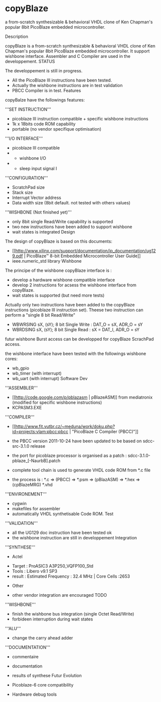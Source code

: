 # copyBlaze
a from-scratch synthesizable &amp; behavioral VHDL clone of Ken Chapman's popular 8bit PicoBlaze embedded microcontroller.


Description

copyBlaze is a from-scratch synthesizable & behavioral VHDL clone of Ken Chapman's popular 8bit PicoBlaze embedded microcontroller.
It support wishbone interface.
Assembler and C Compiler are used in the developpement.
STATUS

The developpement is still in progress.
* All the PicoBlaze III instructions have been tested.
* Actually the wishbone instructions are in test validation
* PBCC Compiler is in test.
Features

copyBalze have the followings features:

'''SET INSTRUCTION'''
* picoblaze III instruction compatible + specific wishbone instructions
* 1k x 18bits code ROM capability
* portable (no vendor specifique optimisation)

'''I/O INTERFACE'''
* picoblaze III compatible
* + wishbone I/O
* + sleep input signal I

'''CONFIGURATION'''
* ScratchPad size
* Stack size
* Interrupt Vector address
* Data width size (8bit default. not tested with others values)

'''WISHBONE (Not finished yet)'''
* only 8bit single Read/Write capability is supported
* two new instructions have been added to support wishbone
* wait states is integrated
Design

The design of copyBlaze is based on this documents:
* [[http://www.xilinx.com/support/documentation/ip_documentation/ug129.pdf | PicoBlaze™ 8-bit Embedded Microcontroller User Guide]]
* ieee.numeric_std library
Wishbone

The principe of the wishbone copyBlaze interface is :
* develop a hardware wishbone compatible interface
* develop 2 instructions for acsess the wishbone interface from copyBlaze.
* wait states is supported (but need more tests)

Actually only two instructions have been added to the copyBlaze instructions (picoblaze III instruction set).
Theese two instruction can perform a "single 8 bit Read/Write"

* WBWRSING sX, (sY); 8 bit Single Write : DAT_O = sX, ADR_O = sY
* WBRDSING sX, (sY); 8 bit Single Read : sX = DAT_I, ADR_O = sY

futur wishbone Burst access can be developped for copyBlaze ScrachPad access.

the wishbone interface have been tested with the followings wishbone cores:
* wb_gpio
* wb_timer (with interrupt)
* wb_uart (with interrupt)
Software Dev

'''ASSEMBLER'''
* [[http://code.google.com/p/pblazasm | pBlazeASM]] from mediatronix (modified for specific wishbone instructions)
* KCPASM3.EXE

'''COMPILER'''
* [[http://www.fit.vutbr.cz/~meduna/work/doku.php?id=projects:vlam:pbcc:pbcc | "PicoBlaze C Compiler (PBCC)"]]
* the PBCC version 2011-10-24 have been updated to be based on sdcc-src-3.1.0 release
* the port for picoblaze processor is organised as a patch : sdcc-3.1.0-pblaze_[-NaurbB].patch

* complete tool chain is used to generate VHDL code ROM from *.c file
* the process is : *.c => (PBCC) => *.psm => (pBlazASM) => *.hex => (cpBlazeMRG) *.vhd

'''ENVIRONEMENT'''
* cygwin
* makefiles for assembler
* automatically VHDL synthetisable Code ROM.
Test

'''VALIDATION'''
* all the UG129 doc instruction have been tested ok
* the wishbone instruction are still in developpement
Integration

'''SYNTHESE'''
- Actel
* Target : ProASIC3 A3P250_VQFP100_Std
* Tools : Libero v9.1 SP3
* result : Estimated Frequency : 32.4 MHz | Core Cells :2653

- Other
* other vendor integration are encouraged
TODO

'''WISHBONE'''
* finish the wishbone bus integration (single Octet Read/Write)
* forbideen interruption during wait states

'''ALU'''
- change the carry ahead adder

'''DOCUMENTATION'''
* commentaire
* documentation
* results of synthese
Futur Evolution

* Picoblaze-6 core compatibility
* Hardware debug tools

